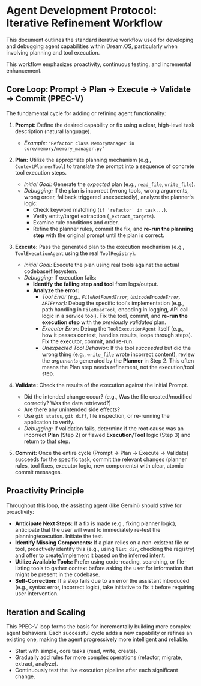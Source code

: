 # Agent Development Protocol: Iterative Refinement Workflow

This document outlines the standard iterative workflow used for developing and debugging agent capabilities within Dream.OS, particularly when involving planning and tool execution.

This workflow emphasizes proactivity, continuous testing, and incremental enhancement.

## Core Loop: Prompt → Plan → Execute → Validate → Commit (PPEC-V)

The fundamental cycle for adding or refining agent functionality:

1.  **Prompt:** Define the desired capability or fix using a clear, high-level task description (natural language).
    *   *Example:* `"Refactor class MemoryManager in core/memory/memory_manager.py"`

2.  **Plan:** Utilize the appropriate planning mechanism (e.g., `ContextPlannerTool`) to translate the prompt into a sequence of concrete tool execution steps.
    *   *Initial Goal:* Generate the *expected* plan (e.g., `read_file`, `write_file`).
    *   *Debugging:* If the plan is incorrect (wrong tools, wrong arguments, wrong order, fallback triggered unexpectedly), analyze the planner's logic:
        *   Check keyword matching (`if 'refactor' in task...`).
        *   Verify entity/target extraction (`_extract_targets`).
        *   Examine rule conditions and order.
        *   Refine the planner rules, commit the fix, and **re-run the planning step** with the original prompt until the plan is correct.

3.  **Execute:** Pass the generated plan to the execution mechanism (e.g., `ToolExecutionAgent` using the real `ToolRegistry`).
    *   *Initial Goal:* Execute the plan using real tools against the actual codebase/filesystem.
    *   *Debugging:* If execution fails:
        *   **Identify the failing step and tool** from logs/output.
        *   **Analyze the error:**
            *   *Tool Error (e.g., `FileNotFoundError`, `UnicodeEncodeError`, `APIError`):* Debug the specific tool's implementation (e.g., path handling in `FileReadTool`, encoding in logging, API call logic in a service tool). Fix the tool, commit, and **re-run the execution step** with the *previously validated* plan.
            *   *Executor Error:* Debug the `ToolExecutionAgent` itself (e.g., how it passes context, handles results, loops through steps). Fix the executor, commit, and re-run.
            *   *Unexpected Tool Behavior:* If the tool *succeeded* but did the wrong thing (e.g., `write_file` wrote incorrect content), review the *arguments* generated by the **Planner** in Step 2. This often means the Plan step needs refinement, not the execution/tool step.

4.  **Validate:** Check the results of the execution against the initial Prompt.
    *   Did the intended change occur? (e.g., Was the file created/modified correctly? Was the data retrieved?)
    *   Are there any unintended side effects?
    *   Use `git status`, `git diff`, file inspection, or re-running the application to verify.
    *   *Debugging:* If validation fails, determine if the root cause was an incorrect **Plan** (Step 2) or flawed **Execution/Tool** logic (Step 3) and return to that step.

5.  **Commit:** Once the entire cycle (Prompt → Plan → Execute → Validate) succeeds for the specific task, commit the relevant changes (planner rules, tool fixes, executor logic, new components) with clear, atomic commit messages.

## Proactivity Principle

Throughout this loop, the assisting agent (like Gemini) should strive for proactivity:

*   **Anticipate Next Steps:** If a fix is made (e.g., fixing planner logic), anticipate that the user will want to immediately re-test the planning/execution. Initiate the test.
*   **Identify Missing Components:** If a plan relies on a non-existent file or tool, proactively identify this (e.g., using `list_dir`, checking the registry) and offer to create/implement it based on the inferred intent.
*   **Utilize Available Tools:** Prefer using code-reading, searching, or file-listing tools to gather context before asking the user for information that might be present in the codebase.
*   **Self-Correction:** If a step fails due to an error the assistant introduced (e.g., syntax error, incorrect logic), take initiative to fix it before requiring user intervention.

## Iteration and Scaling

This PPEC-V loop forms the basis for incrementally building more complex agent behaviors. Each successful cycle adds a new capability or refines an existing one, making the agent progressively more intelligent and reliable.

*   Start with simple, core tasks (read, write, create).
*   Gradually add rules for more complex operations (refactor, migrate, extract, analyze).
*   Continuously test the live execution pipeline after each significant change. 